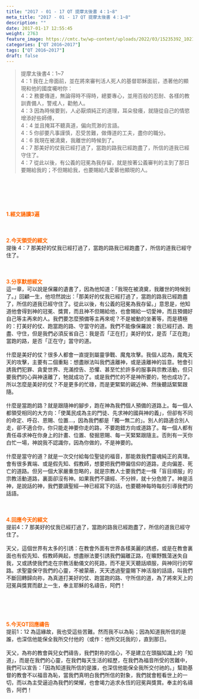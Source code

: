 ```yaml
---
title: "2017 - 01 - 17 QT 提摩太後書 4：1~8"
meta_title: "2017 - 01 - 17 QT 提摩太後書 4：1~8"
description: ""
date: 2017-01-17 12:55:45
weight: 2763
feature_image: https://cmtc.tw/wp-content/uploads/2022/03/15235392_10211799862337740_180693556567566654_o-1.webp
categories: ["QT 2016~2017"]
tags: ["QT 2016~2017"]
draft: false
---
```


<blockquote>提摩太後書4：1~7<br />
4：1 我在上帝面前，並在將來審判活人死人的基督耶穌面前，憑著他的顯現和他的國度囑咐你：<br />
4：2 務要傳道，無論得時不得時，總要專心，並用百般的忍耐、各樣的教訓責備人，警戒人，勸勉人。<br />
4：3 因為時候要到，人必厭煩純正的道理，耳朵發癢，就隨從自己的情慾增添好些師傅，<br />
4：4 並且掩耳不聽真道，偏向荒渺的言語。<br />
4：5 你卻要凡事謹慎，忍受苦難，做傳道的工夫，盡你的職分。<br />
4：6 我現在被澆奠，我離世的時候到了。<br />
4：7 那美好的仗我已經打過了，當跑的路我已經跑盡了，所信的道我已經守住了。<br />
4：7 從此以後，有公義的冠冕為我存留，就是按著公義審判的主到了那日要賜給我的；不但賜給我，也要賜給凡愛慕他顯現的人。</blockquote><br />
&nbsp;<br />
<br />
&nbsp;<br />
<br />
<span style="color: #ff6600;"><strong>1.</strong><strong>經文誦讀3遍</strong></span><br />
<br />
<span style="color: #ff6600;"><strong> </strong></span><br />
<br />
<span style="color: #ff6600;"><strong>2.</strong><strong>今天領受的經文<br />
</strong></span>提後 4：7 那美好的仗我已經打過了，當跑的路我已經跑盡了，所信的道我已經守住了。<br />
<br />
&nbsp;<br />
<br />
<span style="color: #ff6600;"><strong>3.</strong><strong>分享默想經文<br />
</strong></span>這一章，可以說是保羅的遺書了，因為他知道：「我現在被澆奠，我離世的時候到了。」回顧一生，他坦然說出：「那美好的仗我已經打過了，當跑的路我已經跑盡了，所信的道我已經守住了。從此以後，有公義的冠冕為我存留。」意思是，他知道他會得到神的冠冕、獎賞，而且神不但賜給他，也會賜給一切愛神，而且預備好自己等主再來的人。我們要怎麼預備等主再來呢？不是被動的坐著等，而是積極的：打美好的仗、跑當跑的路、守當守的道。我們不能像保羅說：我已經打過、跑盡、守住，但是我們必須反省自己：我是否「正在打」美好的仗，是否「正在跑」當跑的路，是否「正在守」當守的道。<br />
<br />
什麼是美好的仗？很多人都會一直提到屬靈爭戰、魔鬼攻擊。我個人認為，魔鬼天天的攻擊，主要有二個重點：想盡辦法叫我們遠離神，或是遠離神的旨意。牠會引誘我們犯罪、貪愛世界、充滿控告、恐懼、甚至忙於許多的服事與宗教活動，但只要我們的心與神遠離了，牠就成功了。或是我們忙的不是神所要的，牠也成功了。所以怎麼是美好的仗？不是更多的忙碌，而是更緊緊的親近神、然後聽話緊緊跟隨。<br />
<br />
什麼是當跑的路？就是跟隨神的腳步，跑在神為我們個人預備的道路上。每一個人都領受相同的大方向：「使萬民成為主的門徒、先求神的國與神的義」，但卻有不同的命定、呼召、恩賜、位置…，因為我們都是「獨一無二的」。別人的路適合別人走，卻不適合你，你只能走神要你走的路，不要跑錯方向或道路了。每一個人都有責任尋求神在你身上的計畫、位置、發掘恩賜、每一天緊緊跟隨主。否則有一天你白忙一場，神說我不認識你，因為你做的，不是神要的。<br />
<br />
什麼是當守的道？就是一次交付給每位聖徒的福音，那能救我們靈魂純正的真理。會有很多異端、或是假先知、假教師，想要把我們帶偏信仰的道路，走向偏差、死亡的道路。但另一個大家嚴重忽略的，就是宗教人士要我們走一條「盲目順服」的宗教活動道路，裏面卻沒有神。如果我們不讀經、不分辨，就十分危險了。神是活神，是說話的神，我們要讀聖經—神已經寫下的話，也要聽神每時每刻引導我們的話語。<br />
<br />
&nbsp;<br />
<br />
<span style="color: #ff6600;"><strong>4.</strong><strong>回應今天的經文<br />
</strong></span>提前4：7 那美好的仗我已經打過了，當跑的路我已經跑盡了，所信的道我已經守住了。<br />
<br />
天父，這個世界有太多的引誘：在教會外面有世界各樣美麗的誘惑，或是在教會裏面也有假先知、假教師興起，想盡辦法要引誘我們偏離正路，在曠野飄蕩迷失自我，又或誘使我們走在宗教活動儀文的死路，而不是天天聽話順服，與神同行的窄路。求聖靈保守我們的心靈，不被蒙蔽，天天透過聖靈賜下神活潑的話語，叫我們不斷回轉歸向祢，為真道打美好的仗、跑當跑的路、守所信的道，為了將來天上的冠冕與獎賞而獻上一生，奉主耶穌的名禱告，阿們！<br />
<br />
&nbsp;<br />
<br />
&nbsp;<br />
<br />
<span style="color: #ff6600;"><strong>5.</strong></span><strong><span style="color: #ff6600;">今天QT回應禱告<br />
</span></strong>提前1：12 為這緣故，我也受這些苦難。然而我不以為恥；因為知道我所信的是誰，也深信他能保全我所交付他的（或作：他所交託我的），直到那日。<br />
<br />
天父，為祢的教會與兒女們禱告，我們對祢的信心，不是建立在頭腦知識上的「知道」，而是在我們的心靈，在我們每天生活的經歷，在我們為福音所受的苦難中，我們可以宣告：「因為知道我所信的是誰，也深信他能保全我所交付祂的。」幫助基督的教會不以福音為恥，當我們真明白我們所信的對象，我們就會輕看世上的一切，而以為主受逼迫為我們的榮耀，也會竭力追求永恆的冠冕與獎賞。奉主的名禱告，阿們！<br />
<br />
&nbsp;<br />
<br />
&nbsp;<br />
<br />
&nbsp;<br />
<br />
<strong><span style="color: #ff6600;"> </span></strong>
        